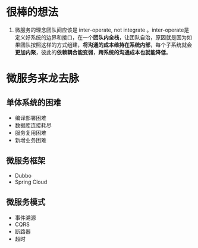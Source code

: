 # 很棒的想法
1. 微服务的理念团队间应该是 inter-operate, not integrate 。inter-operate是定义好系统的边界和接口，在一个**团队内全栈**，让团队自治，原因就是因为如果团队按照这样的方式组建，**将沟通的成本维持在系统内部**，每个子系统就会**更加内聚**，彼此的**依赖耦合能变弱**，**跨系统的沟通成本也就能降低**。

# 微服务来龙去脉

## 单体系统的困难
- 编译部署困难
- 数据库连接耗尽
- 服务复用困难
- 新增业务困难

## 微服务框架
- Dubbo
- Spring Cloud

## 微服务模式
- 事件溯源
- CQRS
- 断路器
- 超时